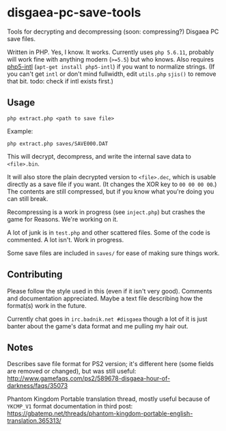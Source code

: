 # disgaea-pc-save-tools

Tools for decrypting and decompressing (soon: compressing?) Disgaea PC save files.

Written in PHP. Yes, I know. It works. Currently uses `php 5.6.11`, probably will work fine with anything modern (`>=5.5`) but who knows. Also requires [php5-intl](http://php.net/manual/en/intl.installation.php) (`apt-get install php5-intl`) if you want to normalize strings. (If you can't get `intl` or don't mind fullwidth, edit `utils.php` `sjis()` to remove that bit. todo: check if intl exists first.)


## Usage

`php extract.php <path to save file>`

Example:

`php extract.php saves/SAVE000.DAT`

This will decrypt, decompress, and write the internal save data to `<file>.bin`.

It will also store the plain decrypted version to `<file>.dec`, which is usable directly as a save file if you want. (It changes the XOR key to `00 00 00 00`.) The contents are still compressed, but if you know what you're doing you can still break.


Recompressing is a work in progress (see `inject.php`) but crashes the game for Reasons. We're working on it.


A lot of junk is in `test.php` and other scattered files. Some of the code is commented. A lot isn't. Work in progress.



Some save files are included in `saves/` for ease of making sure things work.


## Contributing

Please follow the style used in this (even if it isn't very good). Comments and documentation appreciated.
Maybe a text file describing how the format(s) work in the future.

Currently chat goes in `irc.badnik.net #disgaea` though a lot of it is just banter about the game's data format and me pulling my hair out.



## Notes
Describes save file format for PS2 version; it's different here (some fields are removed or changed), but was still useful: http://www.gamefaqs.com/ps2/589678-disgaea-hour-of-darkness/faqs/35073

Phantom Kingdom Portable translation thread, mostly useful because of `YKCMP_V1` format documentation in third post: https://gbatemp.net/threads/phantom-kingdom-portable-english-translation.365313/

